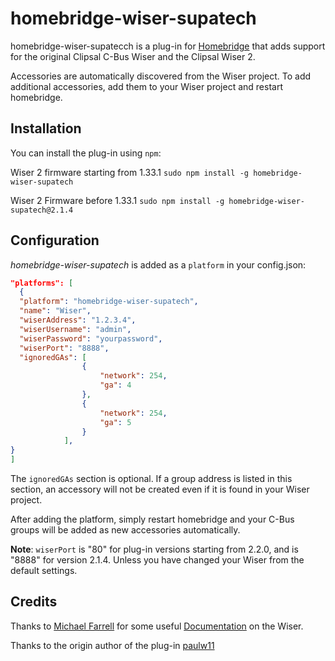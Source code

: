 homebridge-wiser-supatech
================

homebridge-wiser-supatecch is a plug-in for [Homebridge](https://github.com/homebridge/homebridge)
that adds support for the original Clipsal C-Bus Wiser and the Clipsal Wiser 2.

Accessories are automatically discovered from the Wiser project.  To add
additional accessories, add them to your Wiser project and restart homebridge.

Installation
------------

You can install the plug-in using `npm`:

Wiser 2 firmware starting from 1.33.1
`sudo npm install -g homebridge-wiser-supatech`

Wiser 2 Firmware before 1.33.1
`sudo npm install -g homebridge-wiser-supatech@2.1.4`

Configuration
-------------

*homebridge-wiser-supatech* is added as a `platform` in your config.json:

```JSON
"platforms": [
  {
  "platform": "homebridge-wiser-supatech",
  "name": "Wiser",
  "wiserAddress": "1.2.3.4",
  "wiserUsername": "admin",
  "wiserPassword": "yourpassword",
  "wiserPort": "8888",
  "ignoredGAs": [
                {
                    "network": 254,
                    "ga": 4
                },
                {
                    "network": 254,
                    "ga": 5
                }
            ],
}
]
```

The `ignoredGAs` section is optional.  If a group address is listed in this section, an accessory will not be created
even if it is found in your Wiser project.

After adding the platform, simply restart homebridge and your C-Bus groups will
be added as new accessories automatically.

**Note**: `wiserPort` is "80" for plug-in versions starting from 2.2.0, and is "8888" for version 2.1.4.  Unless you have changed your Wiser from the default settings.

Credits
-------

Thanks to [Michael Farrell](http://micolous.id.au) for some useful [Documentation](https://github.com/micolous/cbus/blob/master/docs/wiser-swf-protocol.rst)
on the Wiser.

Thanks to the origin author of the plug-in [paulw11](https://github.com/paulw11)